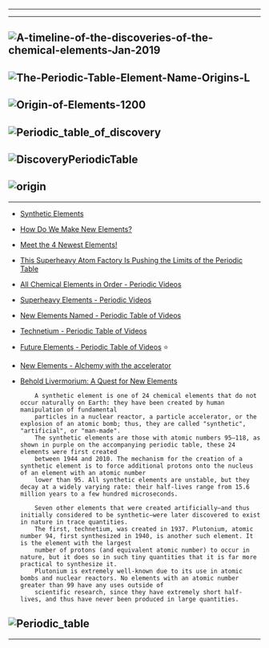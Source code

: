 ---------------------
---------------------------
![A-timeline-of-the-discoveries-of-the-chemical-elements-Jan-2019](https://i0.wp.com/www.compoundchem.com/wp-content/uploads/2019/01/A-timeline-of-the-discoveries-of-the-chemical-elements-Jan-2019.png?ssl=1)
----------------------
![The-Periodic-Table-Element-Name-Origins-L](https://www.compoundchem.com/wp-content/uploads/2016/06/The-Periodic-Table-Element-Name-Origins-L.png)
----------
![Origin-of-Elements-1200](https://2oqz471sa19h3vbwa53m33yj-wpengine.netdna-ssl.com/wp-content/uploads/2019/06/Origin-of-Elements-1200.png)
----------
![Periodic_table_of_discovery](https://upload.wikimedia.org/wikipedia/commons/6/64/Periodic_table_of_discovery.svg)
---------
![DiscoveryPeriodicTable](https://sciencenotes.org/wp-content/uploads/2015/06/DiscoveryPeriodicTable.png)
----------
![origin](https://assets.rbl.ms/18339885/origin.jpg)
----------
---------------
- [Synthetic Elements](https://en.wikipedia.org/wiki/Synthetic_element)
- [How Do We Make New Elements?](https://www.youtube.com/watch?v=Y9D1XQdIaLw)
- [Meet the 4 Newest Elements!](https://www.youtube.com/watch?v=h9bzQIsQMAI)
- [This Superheavy Atom Factory Is Pushing the Limits of the Periodic Table](https://www.youtube.com/watch?v=kg0AN8bZ4us)
- [All Chemical Elements in Order - Periodic Videos](https://www.youtube.com/playlist?list=PL7A1F4CF36C085DE1)
- [Superheavy Elements - Periodic Videos](https://www.youtube.com/playlist?list=PL9eEsN9D48mcm2aX0UDOMgGX3en3WrPmG)
- [New Elements Named - Periodic Table of Videos](https://www.youtube.com/watch?v=wswa0NuBbMw)
- [Technetium - Periodic Table of Videos](https://www.youtube.com/watch?v=ud5c1TVkcnU)
- [Future Elements - Periodic Table of Videos](https://www.youtube.com/watch?v=SBz_NDq6g6E) :star:
- [New Elements - Alchemy with the accelerator](https://www.youtube.com/watch?v=SBz_NDq6g6E)
- [Behold Livermorium: A Quest for New Elements](https://www.youtube.com/watch?v=vcck-qg1Z8M)

          A synthetic element is one of 24 chemical elements that do not occur naturally on Earth: they have been created by human manipulation of fundamental 
          particles in a nuclear reactor, a particle accelerator, or the explosion of an atomic bomb; thus, they are called "synthetic", "artificial", or "man-made". 
          The synthetic elements are those with atomic numbers 95–118, as shown in purple on the accompanying periodic table, these 24 elements were first created 
          between 1944 and 2010. The mechanism for the creation of a synthetic element is to force additional protons onto the nucleus of an element with an atomic number 
          lower than 95. All synthetic elements are unstable, but they decay at a widely varying rate: their half-lives range from 15.6 million years to a few hundred microseconds.
          
          Seven other elements that were created artificially—and thus initially considered to be synthetic—were later discovered to exist in nature in trace quantities. 
          The first, technetium, was created in 1937. Plutonium, atomic number 94, first synthesized in 1940, is another such element. It is the element with the largest 
          number of protons (and equivalent atomic number) to occur in nature, but it does so in such tiny quantities that it is far more practical to synthesize it. 
          Plutonium is extremely well-known due to its use in atomic bombs and nuclear reactors. No elements with an atomic number greater than 99 have any uses outside of 
          scientific research, since they have extremely short half-lives, and thus have never been produced in large quantities.

![Periodic_table](https://upload.wikimedia.org/wikipedia/commons/a/a6/Periodic_table%2C_good_SVG.svg)
--------------------
----------------------------
